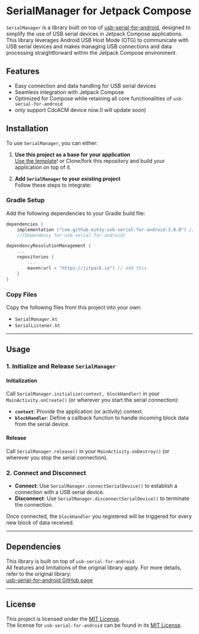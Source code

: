 # SerialManager for Jetpack Compose

`SerialManager` is a library built on top of [usb-serial-for-android](https://github.com/mik3y/usb-serial-for-android), designed to simplify the use of USB serial devices in Jetpack Compose applications.
This library leverages Android USB Host Mode (OTG) to communicate with USB serial devices and makes managing USB connections and data processing straightforward within the Jetpack Compose environment.

## Features

- Easy connection and data handling for USB serial devices
- Seamless integration with Jetpack Compose
- Optimized for Compose while retaining all core functionalities of `usb-serial-for-android`
- only support CdcACM device now.(I will update soon)

## Installation

To use `SerialManager`, you can either:
1. **Use this project as a base for your application**  
   [Use the template]! or Clone/fork this repository and build your application on top of it.

2. **Add `SerialManager` to your existing project**  
   Follow these steps to integrate:

### Gradle Setup
Add the following dependencies to your Gradle build file:

```build.gradle.kts
dependencies {
    implementation ("com.github.mik3y:usb-serial-for-android:3.8.0") // add this. 
    //(Dependency for usb-serial-for-android)
```

```settings.gradle.kts
dependencyResolutionManagement {
    ...
    repositories {
        ...
        maven(url = "https://jitpack.io") // add this.
    }
}
```

### Copy Files
Copy the following files from this project into your own:
- `SerialManager.kt`
- `SerialListener.kt`
---

## Usage

### 1. Initialize and Release `SerialManager`
#### Initialization
Call `SerialManager.initialize(context, blockHandler)` in your `MainActivity.onCreate()` (or wherever you start the serial connection):
- **`context`**: Provide the application (or activity) context.
- **`blockHandler`**: Define a callback function to handle incoming block data from the serial device.

#### Release
Call `SerialManager.release()` in your `MainActivity.onDestroy()` (or wherever you stop the serial connection).

### 2. Connect and Disconnect
- **Connect**: Use `SerialManager.connectSerialDevice()` to establish a connection with a USB serial device.
- **Disconnect**: Use `SerialManager.disconnectSerialDevice()` to terminate the connection.

Once connected, the `blockHandler` you registered will be triggered for every new block of data received.

---

## Dependencies

This library is built on top of `usb-serial-for-android`.  
All features and limitations of the original library apply. For more details, refer to the original library:  
[usb-serial-for-android GitHub page](https://github.com/mik3y/usb-serial-for-android)

---

## License

This project is licensed under the [MIT License](https://opensource.org/licenses/MIT).  
The license for `usb-serial-for-android` can be found in its [MIT License](https://github.com/mik3y/usb-serial-for-android/blob/master/LICENSE).

[Use the template]: https://github.com/Nangtural02/Compose_USBSerial-template/generate
